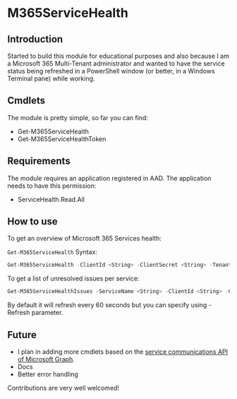 # M365ServiceHealth

## Introduction

Started to build this module for educational purposes and also because I am a Microsoft 365 Multi-Tenant administrator and wanted to have the service status being refreshed in a PowerShell window (or better, in a Windows Terminal pane) while working.

## Cmdlets
The module is pretty simple, so far you can find:

- Get-M365ServiceHealth
- Get-M365ServiceHealthToken

## Requirements

The module requires an application registered in AAD.
The application needs to have this permission:

- ServiceHealth.Read.All

## How to use

To get an overview of Microsoft 365 Services health:

`Get-M365ServiceHealth` Syntax:

```powershell
Get-M365ServiceHealth -ClientId <String> -ClientSecret <String> -TenantName <String> [-Refresh <UInt32>]
```
To get a list of unresolved issues per service:

```powershell
Get-M365ServiceHealthIssues -ServiceName <String> -ClientId <String> -ClientSecret <String> -TenantName <String>
```


By default it will refresh every 60 seconds but you can specify using -Refresh parameter.

## Future

- I plan in adding more cmdlets based on the [service communications API of Microsoft Graph](https://docs.microsoft.com/graph/api/resources/service-communications-api-overview).
- Docs
- Better error handling

Contributions are very well welcomed!
